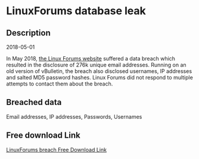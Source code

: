 # LinuxForums database leak

## Description

2018-05-01

In May 2018, <a href="https://web.archive.org/web/20180502093437/http://www.linuxforums.org/forum" target="_blank" rel="noopener">the Linux Forums website</a> suffered a data breach which resulted in the disclosure of 276k unique email addresses. Running on an old version of vBulletin, the breach also disclosed usernames, IP addresses and salted MD5 password hashes. Linux Forums did not respond to multiple attempts to contact them about the breach.

## Breached data

Email addresses, IP addresses, Passwords, Usernames

## Free download Link

[LinuxForums breach Free Download Link](https://tinyurl.com/2b2k277t)